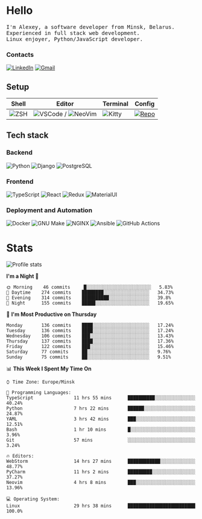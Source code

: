 # Hello

<p>
    <samp>
        I'm Alexey, a software developer from Minsk, Belarus.
        <br>
	Experienced in full stack web development.
	<br>
	Linux enjoyer, Python/JavaScript developer.
    </samp>
</p>

### Contacts

[![LinkedIn](https://img.icons8.com/fluency/48/000000/linkedin.png)](https://www.linkedin.com/in/dhvcc/)
[![Gmail](https://img.icons8.com/fluency/48/000000/gmail-new.png)](mailto:alexey.artishevskiy@gmail.com)

## Setup

| Shell | Editor | Terminal | Config |
|-------|--------|----------|--------|
| ![ZSH](https://img.shields.io/badge/-ZSH-000000?style=flat&logo=GNU-Bash) | ![VSCode](https://img.shields.io/badge/-VSCode-000000?style=flat&logo=Visual-Studio-Code&logoColor=0066b8) / ![NeoVim](https://img.shields.io/badge/-NeoVim-000000?style=flat&logo=Neovim) | ![Kitty](https://img.shields.io/badge/-Kitty-000000?style=flat&logo=Windows-Terminal) | [![Repo](https://img.shields.io/badge/-Repo-000000?style=flat&logo=Github)](https://github.com/dhvcc/configs)


## Tech stack

### Backend

![Python](https://img.shields.io/badge/-Python-black?style=flat&logo=Python&logoColor=FFE17E)
![Django](https://img.shields.io/badge/-Django-black?style=flat&logo=Django&logoColor=20AA76)
![PostgreSQL](https://img.shields.io/badge/-PostgreSQL-black?style=flat&logo=PostgreSQL)

### Frontend

![TypeScript](https://img.shields.io/badge/-TypeScript-black?style=flat&logo=TypeScript)
![React](https://img.shields.io/badge/-React-black?style=flat&logo=React)
![Redux](https://img.shields.io/badge/-Redux-black?style=flat&logo=Redux&logoColor=764ABC)
![MaterialUI](https://img.shields.io/badge/-MaterialUI-black?style=flat&logo=MUI&logoColor=9170c2)

### Deployment and Automation

![Docker](https://img.shields.io/badge/-Docker-black?style=flat&logo=Docker)
![GNU Make](https://img.shields.io/badge/-GNU%20Make-black?style=flat&logo=GNU)
![NGINX](https://img.shields.io/badge/-NGINX-black?style=flat&logo=NGINX&logoColor=009639)
![Ansible](https://img.shields.io/badge/-Ansible-black?style=flat&logo=Ansible)
![GitHub Actions](https://img.shields.io/badge/-GitHub%20Actions-black?style=flat&logo=GitHub-Actions)

# Stats

![Profile stats](https://github-readme-stats.dhvcc.vercel.app/api?username=dhvcc&hide_title=true&show_icons=true&count_private=true&theme=react&hide_border=true)

<!--START_SECTION:waka-->
**I'm a Night 🦉** 

```text
🌞 Morning    46 commits     █░░░░░░░░░░░░░░░░░░░░░░░░   5.83% 
🌆 Daytime    274 commits    ████████░░░░░░░░░░░░░░░░░   34.73% 
🌃 Evening    314 commits    ██████████░░░░░░░░░░░░░░░   39.8% 
🌙 Night      155 commits    █████░░░░░░░░░░░░░░░░░░░░   19.65%

```
📅 **I'm Most Productive on Thursday** 

```text
Monday       136 commits    ████░░░░░░░░░░░░░░░░░░░░░   17.24% 
Tuesday      136 commits    ████░░░░░░░░░░░░░░░░░░░░░   17.24% 
Wednesday    106 commits    ███░░░░░░░░░░░░░░░░░░░░░░   13.43% 
Thursday     137 commits    ████░░░░░░░░░░░░░░░░░░░░░   17.36% 
Friday       122 commits    ███░░░░░░░░░░░░░░░░░░░░░░   15.46% 
Saturday     77 commits     ██░░░░░░░░░░░░░░░░░░░░░░░   9.76% 
Sunday       75 commits     ██░░░░░░░░░░░░░░░░░░░░░░░   9.51%

```


📊 **This Week I Spent My Time On** 

```text
⌚︎ Time Zone: Europe/Minsk

💬 Programming Languages: 
TypeScript               11 hrs 55 mins      ██████████░░░░░░░░░░░░░░░   40.24% 
Python                   7 hrs 22 mins       ██████░░░░░░░░░░░░░░░░░░░   24.87% 
YAML                     3 hrs 42 mins       ███░░░░░░░░░░░░░░░░░░░░░░   12.51% 
Bash                     1 hr 10 mins        █░░░░░░░░░░░░░░░░░░░░░░░░   3.96% 
Git                      57 mins             ░░░░░░░░░░░░░░░░░░░░░░░░░   3.24%

🔥 Editors: 
WebStorm                 14 hrs 27 mins      ████████████░░░░░░░░░░░░░   48.77% 
PyCharm                  11 hrs 2 mins       █████████░░░░░░░░░░░░░░░░   37.27% 
Neovim                   4 hrs 8 mins        ███░░░░░░░░░░░░░░░░░░░░░░   13.96%

💻 Operating System: 
Linux                    29 hrs 38 mins      █████████████████████████   100.0%

```


<!--END_SECTION:waka-->
